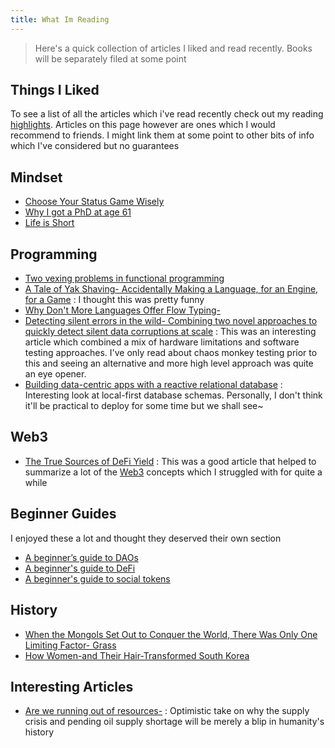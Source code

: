 ```yaml
---
title: What Im Reading
---
```


> Here's a quick collection of articles I liked and read recently. Books will be separately filed at some point

## Things I Liked
To see a list of all the articles which i've read recently check out my reading [highlights](notes/highlights.md).
Articles on this page however are ones which I would recommend to friends. I might link them at some point to other bits of info which I've considered but no guarantees

## Mindset

- [Choose Your Status Game Wisely](highlights/choose-your-status-game-wisely.md)
- [Why I got a PhD at age 61](highlights/why-i-got-a-phd-at-age-61.md)
- [Life is Short](highlights/life-is-short.md)

## Programming
- [Two vexing problems in functional programming](highlights/two-vexing-problems-in-functional-programming.md)
- [A Tale of Yak Shaving- Accidentally Making a Language, for an Engine, for a Game](highlights/a-tale-of-yak-shaving-accidentally-making-a-language-for-an-engine-for-a-game.md) : I thought this was pretty funny 
- [Why Don't More Languages Offer Flow Typing-](highlights/why-dont-more-languages-offer-flow-typing-.md)
- [Detecting silent errors in the wild- Combining two novel approaches to quickly detect silent data corruptions at scale](highlights/detecting-silent-errors-in-the-wild-combining-two-novel-approaches-to-quickly-detect-silent-data-corruptions-at-scale.md) : This was an interesting article which combined a mix of hardware limitations and software testing approaches. I've only read about chaos monkey testing prior to this and seeing an alternative and more high level approach was quite an eye opener.
- [Building data-centric apps with a reactive relational database](highlights/building-data-centric-apps-with-a-reactive-relational-database.md) : Interesting look at local-first database schemas. Personally, I don't think it'll be practical to deploy for some time but we shall see~

## Web3
- [The True Sources of DeFi Yield](highlights/the-true-sources-of-defi-yield.md) : This was a good article that helped to summarize a lot of the [Web3](None) concepts which I struggled with for quite a while

## Beginner Guides
I enjoyed these a lot and thought they deserved their own section
- [A beginner’s guide to DAOs](highlights/a-beginners-guide-to-daos.md)
- [A beginner's guide to DeFi](highlights/a-beginners-guide-to-defi.md)
- [A beginner's guide to social tokens](highlights/a-beginners-guide-to-social-tokens.md)

## History
- [When the Mongols Set Out to Conquer the World, There Was Only One Limiting Factor- Grass](highlights/when-the-mongols-set-out-to-conquer-the-world-there-was-only-one-limiting-factor-grass.md)
- [How Women-and Their Hair-Transformed South Korea](highlights/how-women-and-their-hair-transformed-south-korea.md)


## Interesting Articles
- [Are we running out of resources-](highlights/are-we-running-out-of-resources-.md) : Optimistic take on why the supply crisis and pending oil supply shortage will be merely a blip in humanity's history


